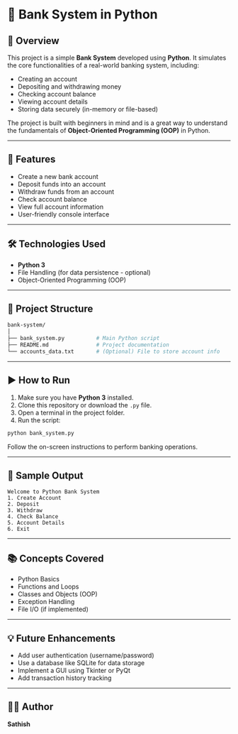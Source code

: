 
# 🏦 Bank System in Python

## 📌 Overview

This project is a simple **Bank System** developed using **Python**. It simulates the core functionalities of a real-world banking system, including:

- Creating an account
- Depositing and withdrawing money
- Checking account balance
- Viewing account details
- Storing data securely (in-memory or file-based)

The project is built with beginners in mind and is a great way to understand the fundamentals of **Object-Oriented Programming (OOP)** in Python.

---

## 🚀 Features

- Create a new bank account
- Deposit funds into an account
- Withdraw funds from an account
- Check account balance
- View full account information
- User-friendly console interface

---

## 🛠️ Technologies Used

- **Python 3**
- File Handling (for data persistence - optional)
- Object-Oriented Programming (OOP)

---

## 📁 Project Structure

```bash
bank-system/
│
├── bank_system.py          # Main Python script
├── README.md               # Project documentation
└── accounts_data.txt       # (Optional) File to store account info
```

---

## ▶️ How to Run

1. Make sure you have **Python 3** installed.
2. Clone this repository or download the `.py` file.
3. Open a terminal in the project folder.
4. Run the script:

```bash
python bank_system.py
```

Follow the on-screen instructions to perform banking operations.

---

## 📸 Sample Output

```text
Welcome to Python Bank System
1. Create Account
2. Deposit
3. Withdraw
4. Check Balance
5. Account Details
6. Exit
```

---

## 📚 Concepts Covered

- Python Basics
- Functions and Loops
- Classes and Objects (OOP)
- Exception Handling
- File I/O (if implemented)

---

## 💡 Future Enhancements

- Add user authentication (username/password)
- Use a database like SQLite for data storage
- Implement a GUI using Tkinter or PyQt
- Add transaction history tracking

---

## 🙋‍♂️ Author

**Sathish**
